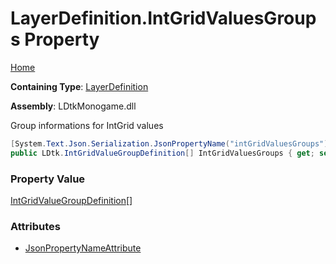 # LayerDefinition\.IntGridValuesGroups Property

[Home](../../../README.md)

**Containing Type**: [LayerDefinition](../README.md)

**Assembly**: LDtkMonogame\.dll

  
Group informations for IntGrid values

```csharp
[System.Text.Json.Serialization.JsonPropertyName("intGridValuesGroups")]
public LDtk.IntGridValueGroupDefinition[] IntGridValuesGroups { get; set; }
```

### Property Value

[IntGridValueGroupDefinition](../../IntGridValueGroupDefinition/README.md)\[\]

### Attributes

* [JsonPropertyNameAttribute](https://docs.microsoft.com/en-us/dotnet/api/system.text.json.serialization.jsonpropertynameattribute)

